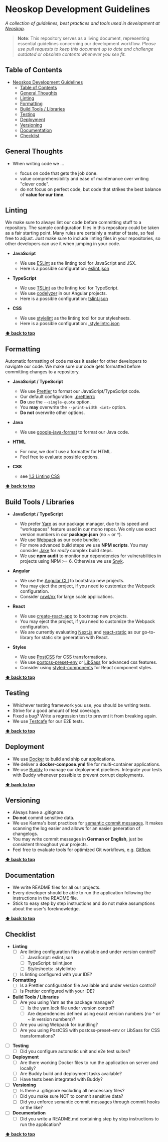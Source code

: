 # Neoskop Development Guidelines

_A collection of guidelines, best practices and tools used in development at
[Neoskop](https://www.neoskop.de)._

> **Note**: This repository serves as a living document, representing essential guidelines concerning our development workflow.
> _Please use pull requests to keep this document up to date and challenge outdated or obsolete
> contents whenever you see fit._

## Table of Contents

- [Neoskop Development Guidelines](#neoskop-development-guidelines)
  - [Table of Contents](#table-of-contents)
  - [General Thoughts](#general-thoughts)
  - [Linting](#linting)
  - [Formatting](#formatting)
  - [Build Tools / Libraries](#build-tools--libraries)
  - [Testing](#testing)
  - [Deployment](#deployment)
  - [Versioning](#versioning)
  - [Documentation](#documentation)
  - [Checklist](#checklist)

## General Thoughts

- When writing code we …

  - focus on code that gets the job done.
  - value comprehensibility and ease of maintenance over writing "clever code".
  - do not focus on perfect code, but code that strikes the best balance of **value for our time**.

## Linting

We make sure to always lint our code before committing stuff to a repository. The sample
configuration files in this repository could be taken as a fair starting point. Many rules
are certainly a matter of taste, so feel free to adjust. Just make sure to include linting
files in your repositories, so other developers can use it when jumping in your code.

- **JavaScript**

  - We use [ESLint](https://eslint.org/) as the linting tool for JavaScript and JSX.
  - Here is a possible configuration: [eslint.json](configs/eslint.json)

- **TypeScript**

  - We use [TSLint](https://palantir.github.io/tslint/) as the linting tool for TypeScript.
  - We use [codelyzer](https://github.com/mgechev/codelyzer) in our Angular projects.
  - Here is a possible configuration: [tslint.json](configs/tslint.json)

- **CSS**
  - We use [stylelint](https://stylelint.io/) as the linting tool for our stylesheets.
  - Here is a possible configuration: [.stylelintrc.json](configs/.stylelintrc)

**[⬆ back to top](#table-of-contents)**

## Formatting

Automatic formatting of code makes it easier for other developers to navigate our code.
We make sure our code gets formatted before committing changes to a repository.

- **JavaScript / TypeScript**

  - We use [Prettier](https://prettier.io/) to format our JavaScript/TypeScript code.
  - Our default configuration: [.prettierrc](configs/.prettierrc)
  - **Do** use the `--single-quote` option.
  - You **may** overwrite the `--print-width <int>` option.
  - **Do not** overwrite other options.

- **Java**

  - We use [google-java-format](https://github.com/google/google-java-format) to format our
    Java code.

- **HTML**

  - For now, we don't use a formatter for HTML.
  - Feel free to evaluate possible options.

- **CSS**
  - see [1.3 Linting CSS](#linting)

**[⬆ back to top](#table-of-contents)**

## Build Tools / Libraries

- **JavaScript / TypeScript**

  - We prefer [Yarn](https://yarnpkg.com/en/) as our package manager, due to its speed and "workspaces" feature used in our mono repos. We only use exact version numbers in our **package.json** (no ~ or ^).
  - We use [Webpack](https://webpack.js.org/) as our code bundler.
  - For more advanced build steps we use **NPM scripts**. You may consider [Jake](http://jakejs.com/) for _really_ complex build steps.
  - We use **npm audit** to monitor our dependencies for vulnerabilities in projects using NPM >= 6. Otherwise we use [Snyk](https://snyk.io/).

- **Angular**

  - We use the [Angular CLI](https://cli.angular.io/) to bootstrap new projects.
  - You may eject the project, if you need to customize the Webpack configuration.
  - Consider [nrwl/nx](https://github.com/nrwl/nx) for large scale applications.

- **React**

  - We use [create-react-app](https://github.com/facebook/create-react-app) to bootstrap new projects.
  - You may eject the project, if you need to customize the Webpack configuration.
  - We are currently evaluating [Next.js](https://github.com/zeit/next.js/) and [react-static](https://github.com/nozzle/react-static) as our go-to-library for static site generation with React.

- **Styles**

  - We use [PostCSS](http://postcss.org/) for CSS transformations.
  - We use [postcss-preset-env](https://preset-env.cssdb.org/) or [LibSass](https://sass-lang.com/libsass) for advanced css features.
  - Consider using [styled-components](https://github.com/styled-components/styled-components) for React
    component styles.

**[⬆ back to top](#table-of-contents)**

## Testing

- Whichever testing framework you use, you should be writing tests.
- Strive for a good amount of test coverage.
- Fixed a bug? Write a regression test to prevent it from breaking again.
- We use [Testcafe](https://devexpress.github.io/testcafe/) for our E2E tests.

**[⬆ back to top](#table-of-contents)**

## Deployment

- We use [Docker](https://www.docker.com) to build and ship our applications.
- We deliver a **docker-compose.yml** file for multi-container applications.
- We use [Buddy](https://app.buddy.works/) to manage our deployment pipelines. Integrate your tests with Buddy whenever possible to prevent corrupt deployments.

**[⬆ back to top](#table-of-contents)**

## Versioning

- Always have a .gitignore.
- **Do not** commit sensitive data.
- We use Karma's best practices for [semantic commit messages](http://karma-runner.github.io/2.0/dev/git-commit-msg.html). It makes scanning the log easier and allows for an easier generation of changelogs.
- You may write commit messages in **German or English**, just be consistent throughout your projects.
- Feel free to evaluate tools for optimized Git workflows, e.g. [Gitflow](https://nvie.com/posts/a-successful-git-branching-model/).

**[⬆ back to top](#table-of-contents)**

## Documentation

- We write README files for all our projects.
- Every developer should be able to run the application following the instructions in the README file.
- Stick to easy step by step instructions and do not make assumptions about the user's foreknowledge.

**[⬆ back to top](#table-of-contents)**

## Checklist

- **Linting**
  - [ ] Are linting configuration files available and under version control?
    - [ ] JavaScript: eslint.json
    - [ ] TypeScript: tslint.json
    - [ ] Stylesheets: .stylelintrc
  - [ ] Is linting configured with your IDE?
- **Formatting**
  - [ ] Is a Prettier configuration file available and under version control?
  - [ ] Is Prettier configured with your IDE?
- **Build Tools / Libraries**
  - [ ] Are you using Yarn as the package manager?
    - [ ] Is the yarn.lock file under version control?
    - [ ] Are dependencies defined using exact version numbers (no ^ or ~ in version numbers)?
  - [ ] Are you using Webpack for bundling?
  - [ ] Are you using PostCSS with postcss-preset-env or LibSass for CSS transformations?
- [ ] **Testing**
  - [ ] Did you configure automatic unit and e2e test suites?
- [ ] **Deployment**
  - [ ] Are there working Docker files to run the application on server and locally?
  - [ ] Are Buddy build and deployment tasks available?
  - [ ] Have tests been integrated with Buddy?
- [ ] **Versioning**
  - [ ] Is there a .gitignore excluding all neccessary files?
  - [ ] Did you make sure NOT to commit sensitive data?
  - [ ] Did you enforce semantic commit messages through commit hooks or the like?
- [ ] **Documentation**
  - [ ] Did you write a README.md containing step by step instructions to run the application?

**[⬆ back to top](#table-of-contents)**
